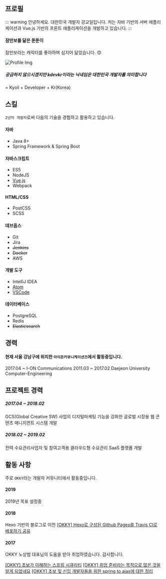 ## 프로필

::: warning 안녕하세요. 대한민국 개발자 강교일입니다.
저는 자바 기반의 서버 애플리케이션과 Vue.js 기반의 프론트 애플리케이션을 개발하고 있습니다.
:::

#### 잠만보를 닮은 뚠뚠이

잠만보라는 캐릭터를 좋아하며 심지어 닮았습니다. :heart_eyes:

![Profile Img](/images/snorlax.gif)

##### 궁금하지 않으시겠지만 kdevkr이라는 닉네임은 대한민국 개발자를 의미합니다

= Kyoil + Developer + Kr(Korea)

## 스킬

`2년차 개발자`로써 다음의 기술을 경험하고 활용하고 있습니다.

#### 자바

-   Java 8+
-   Spring Framework & Spring Boot

#### 자바스크립트

-   ES5
-   NodeJS
-   [Vue.js](https://vuejs.org/)
-   Webpack

#### HTML/CSS

-   PostCSS
-   SCSS

#### 데브옵스

-   Git
-   Jira
-   ~~Jenkins~~
-   ~~Docker~~
-   AWS

#### 개발 도구

-   IntelliJ IDEA
-   [Atom](https://atom.io/)
-   [VSCode](https://code.visualstudio.com/)

#### 데이터베이스

-   PostgreSQL
-   Redis
-   ~~Elasticsearch~~

## 경력

#### 현재 서울 강남구에 위치한 `아이온커뮤니케이션즈`에서 활동중입니다.

2017.04 ~ I-ON Communications
2011.03 ~ 2017.02 Daejeon University Computer-Engineering

## 프로젝트 경력

##### 2017.04 ~ 2018.02

GCS(Global Creative SW) 사업의 디지털마케팅 기능을 강화한 글로벌 시장용 웹 콘텐츠 매니지먼트 시스템 개발

##### 2018.02 ~ 2019.02

전력 수요관리사업자 및 참여고객용 클라우드형 수요관리 SaaS 플랫폼 개발

## 활동 사항

주로 `OKKY`라는 개발자 커뮤니티에서 활동중입니다.

#### 2019

2019년 목표 설정중

#### 2018

Hexo 기반의 블로그로 이전
[\[OKKY\] Hexo로 구성된 Github Pages를 Travis CI로 배포하기 공유](https://okky.kr/article/515352)

#### 2017

OKKY 노상범 대표님의 도움을 받아 취업하였습니다. 감사합니다.

[\[OKKY\] 초보가 이해하는 스프링 시큐리티](https://okky.kr/article/382738)
[\[OKKY\] 취업 준비라는 목적으로 많은 것을 알게 되었네요](https://okky.kr/article/377268)
[\[OKKY\] 초보 및 신입 개발자들을 위한 spring to ajax에 대한 정리](https://okky.kr/article/374594)
